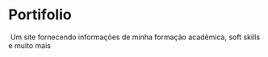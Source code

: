 # Portifolio
<img href="https://github.com/felipesugisawa/Portifolio/issues/1#issuecomment-786388525">
Um site fornecendo informações de minha formação acadêmica, soft skills e muito mais
